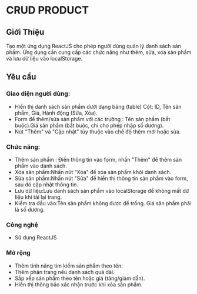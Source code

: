 
# CRUD PRODUCT

## Giới Thiệu

Tạo một ứng dụng ReactJS cho phép người dùng quản lý danh sách sản phẩm. Ứng dụng cần cung cấp các chức năng như thêm, sửa, xóa sản phẩm và lưu dữ liệu vào localStorage.

## Yêu cầu
### Giao diện người dùng:
- Hiển thị danh sách sản phẩm dưới dạng bảng (table) Cột: ID, Tên sản phẩm, Giá, Hành động (Sửa, Xóa).
- Form để thêm/sửa sản phẩm với các trường : Tên sản phẩm (bắt buộc).Giá sản phẩm (bắt buộc, chỉ cho phép nhập số dương).
- Nút "Thêm" và "Cập nhật" tùy thuộc vào chế độ thêm mới hoặc sửa.

### Chức năng:
- Thêm sản phẩm : Điền thông tin vào form, nhấn "Thêm" để thêm sản phẩm vào danh sách.
- Xóa sản phẩm:Nhấn nút "Xóa" để xóa sản phẩm khỏi danh sách.
- Sửa sản phẩm:Nhấn nút "Sửa" để hiển thị thông tin sản phẩm vào form, sau đó cập nhật thông tin.
- Lưu dữ liệu:Lưu danh sách sản phẩm vào localStorage để không mất dữ liệu khi tải lại trang.
- Kiểm tra đầu vào:Tên sản phẩm không được để trống.
Giá sản phẩm phải là số dương.
### Công nghệ
- Sử dụng ReactJS 
### Mở rộng
- Thêm tính năng tìm kiếm sản phẩm theo tên.
- Thêm phân trang nếu danh sách quá dài.
- Sắp xếp sản phẩm theo tên hoặc giá (tăng/giảm dần).
- Hiển thị thông báo xác nhận trước khi xóa sản phẩm.
